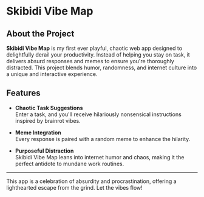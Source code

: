# Skibidi Vibe Map

## About the Project  
**Skibidi Vibe Map** is my first ever playful, chaotic web app designed to delightfully derail your productivity. Instead of helping you stay on task, it delivers absurd responses and memes to ensure you're thoroughly distracted. This project blends humor, randomness, and internet culture into a unique and interactive experience.

## Features  
- **Chaotic Task Suggestions**  
  Enter a task, and you'll receive hilariously nonsensical instructions inspired by brainrot vibes.  

- **Meme Integration**  
  Every response is paired with a random meme to enhance the hilarity.    

- **Purposeful Distraction**  
  Skibidi Vibe Map leans into internet humor and chaos, making it the perfect antidote to mundane work routines.

---

This app is a celebration of absurdity and procrastination, offering a lighthearted escape from the grind. Let the vibes flow!
